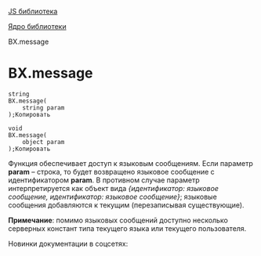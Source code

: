 [JS библиотека](/api_help/js_lib/index.php)

[Ядро библиотеки](/api_help/js_lib/kernel/index.php)

BX.message

BX.message
==========

```
string 
BX.message(
	string param
);Копировать
```

```
void 
BX.message(
	object param
);Копировать
```

Функция обеспечивает доступ к языковым сообщениям. Если параметр **param** – строка, то будет возвращено языковое сообщение с идентификатором **param**. В противном случае параметр интерпретируется как объект вида *{идентификатор: языковое сообщение, идентификатор: языковое сообщение}*; языковые сообщения добавляются к текущим (перезаписывая существующие).

**Примечание**: помимо языковых сообщений доступно несколько серверных констант типа текущего языка или текущего пользователя.

Новинки документации в соцсетях: